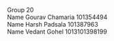 Group 20 <br>
Name Gourav Chamaria 101354494 <br>
Name Harsh Padsala 101387963 <br>
Name Vedant Gohel 1013101398199 <br>
